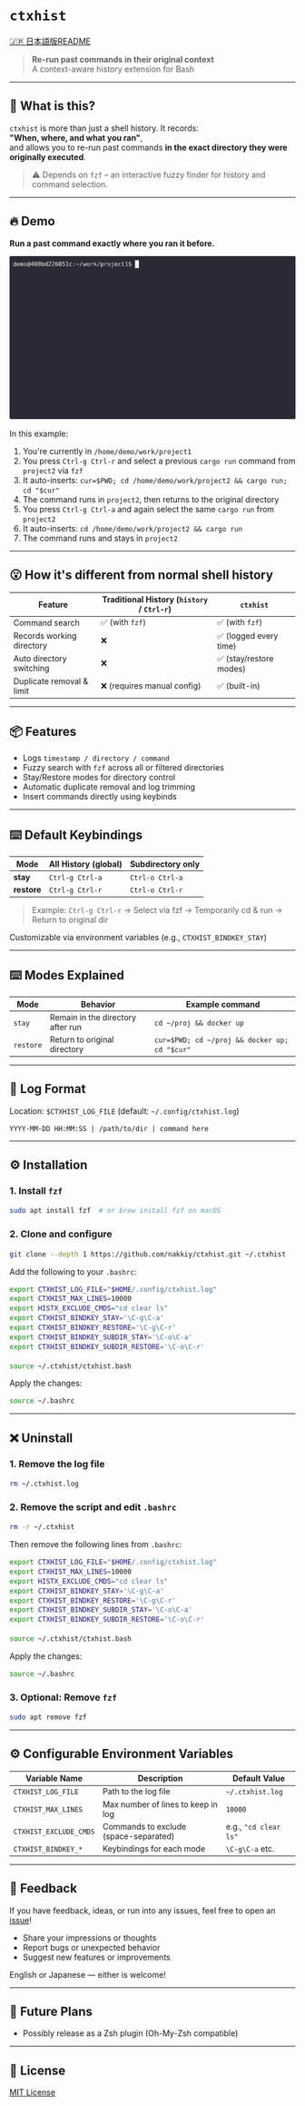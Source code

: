 # `ctxhist`

[🇯🇵 日本語版README](docs/README_ja.md)  

> **Re-run past commands in their original context**  
> A context-aware history extension for Bash

---

## 🧠 What is this?

`ctxhist` is more than just a shell history. It records:  
**"When, where, and what you ran"**,  
and allows you to re-run past commands **in the exact directory they were originally executed**.

> ⚠️ Depends on `fzf` – an interactive fuzzy finder for history and command selection.

---

## 🔥 Demo
**Run a past command exactly where you ran it before.**

![demo.gif](docs/demo.gif)

In this example:

1. You're currently in `/home/demo/work/project1`
1. You press `Ctrl-g Ctrl-r` and select a previous `cargo run` command from `project2` via `fzf`
1. It auto-inserts: `cur=$PWD; cd /home/demo/work/project2 && cargo run; cd "$cur"`
1. The command runs in `project2`, then returns to the original directory
1. You press `Ctrl-g Ctrl-a` and again select the same `cargo run` from `project2`
1. It auto-inserts: `cd /home/demo/work/project2 && cargo run`
1. The command runs and stays in `project2`

---

## 😮 How it's different from normal shell history

| Feature                    | Traditional History (`history` / `Ctrl-r`) | `ctxhist`                      |
|---------------------------|--------------------------------------------|--------------------------------|
| Command search            | ✅ (with `fzf`)                            | ✅ (with `fzf`)                |
| Records working directory | ❌                                         | ✅ (logged every time)         |
| Auto directory switching  | ❌                                         | ✅ (stay/restore modes)        |
| Duplicate removal & limit | ❌ (requires manual config)                | ✅ (built-in)                  |

---

## 📦 Features

- Logs `timestamp / directory / command`
- Fuzzy search with `fzf` across all or filtered directories
- Stay/Restore modes for directory control
- Automatic duplicate removal and log trimming
- Insert commands directly using keybinds

---

## ⌨️ Default Keybindings

| Mode       | All History (global)      | Subdirectory only         |
|------------|----------------------------|----------------------------|
| **stay**   | `Ctrl-g Ctrl-a`            | `Ctrl-o Ctrl-a`            |
| **restore**| `Ctrl-g Ctrl-r`            | `Ctrl-o Ctrl-r`            |

> Example: `Ctrl-g Ctrl-r` → Select via fzf → Temporarily cd & run → Return to original dir

Customizable via environment variables (e.g., `CTXHIST_BINDKEY_STAY`)

---

## ⌨️ Modes Explained

| Mode      | Behavior                          | Example command                                |
|-----------|-----------------------------------|------------------------------------------------|
| `stay`    | Remain in the directory after run | `cd ~/proj && docker up`                       |
| `restore` | Return to original directory      | `cur=$PWD; cd ~/proj && docker up; cd "$cur"` |

---

## 📂 Log Format

Location: `$CTXHIST_LOG_FILE` (default: `~/.config/ctxhist.log`)

```
YYYY-MM-DD HH:MM:SS | /path/to/dir | command here
```

---

## ⚙️ Installation

### 1. Install `fzf`

```bash
sudo apt install fzf  # or brew install fzf on macOS
```

### 2. Clone and configure

```bash
git clone --depth 1 https://github.com/nakkiy/ctxhist.git ~/.ctxhist
```

Add the following to your `.bashrc`:

```bash
export CTXHIST_LOG_FILE="$HOME/.config/ctxhist.log"
export CTXHIST_MAX_LINES=10000
export HISTX_EXCLUDE_CMDS="cd clear ls"
export CTXHIST_BINDKEY_STAY='\C-g\C-a'
export CTXHIST_BINDKEY_RESTORE='\C-g\C-r'
export CTXHIST_BINDKEY_SUBDIR_STAY='\C-o\C-a'
export CTXHIST_BINDKEY_SUBDIR_RESTORE='\C-o\C-r'

source ~/.ctxhist/ctxhist.bash
```

Apply the changes:

```bash
source ~/.bashrc
```

---

## ❌ Uninstall

### 1. Remove the log file

```bash
rm ~/.ctxhist.log
```

### 2. Remove the script and edit `.bashrc`

```bash
rm -r ~/.ctxhist
```

Then remove the following lines from `.bashrc`:

```bash
export CTXHIST_LOG_FILE="$HOME/.config/ctxhist.log"
export CTXHIST_MAX_LINES=10000
export HISTX_EXCLUDE_CMDS="cd clear ls"
export CTXHIST_BINDKEY_STAY='\C-g\C-a'
export CTXHIST_BINDKEY_RESTORE='\C-g\C-r'
export CTXHIST_BINDKEY_SUBDIR_STAY='\C-o\C-a'
export CTXHIST_BINDKEY_SUBDIR_RESTORE='\C-o\C-r'

source ~/.ctxhist/ctxhist.bash
```

Apply the changes:

```bash
source ~/.bashrc
```

### 3. Optional: Remove `fzf`

```bash
sudo apt remove fzf
```

---

## ⚙️ Configurable Environment Variables

| Variable Name               | Description                              | Default Value            |
|----------------------------|------------------------------------------|--------------------------|
| `CTXHIST_LOG_FILE`         | Path to the log file                     | `~/.ctxhist.log`         |
| `CTXHIST_MAX_LINES`        | Max number of lines to keep in log      | `10000`                  |
| `CTXHIST_EXCLUDE_CMDS`     | Commands to exclude (space-separated)    | e.g., `"cd clear ls"`          |
| `CTXHIST_BINDKEY_*`        | Keybindings for each mode               | `\C-g\C-a` etc.         |

---

## 💬 Feedback

If you have feedback, ideas, or run into any issues, feel free to open an [issue](https://github.com/nakkiy/ctxhist/issues/1)!

- Share your impressions or thoughts
- Report bugs or unexpected behavior
- Suggest new features or improvements

English or Japanese — either is welcome!

---

## 🧩 Future Plans

- Possibly release as a Zsh plugin (Oh-My-Zsh compatible)

---

## 📄 License

[MIT License](LICENSE-MIT)

